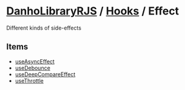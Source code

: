 # [DanhoLibraryRJS](../../index.md) / [Hooks](../index.md) / Effect
Different kinds of side-effects

## Items
* [useAsyncEffect](./useAsyncEffect.md)
* [useDebounce](./useDebounce.md)
* [useDeepCompareEffect](./useDeepCompareEffect.md)
* [useThrottle](./useThrottle.md)